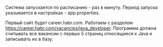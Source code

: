 Система запускается по расписанию - раз в минуту.  Период запуска указывается в настройках - app.properties.

Первый сайт будет career.habr.com. Работаем с разделом https://career.habr.com/vacancies/java_developer.
Программа должна считывать все вакансии c первых 5 страниц относящиеся к Java и записывать их в базу.